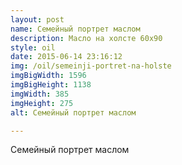 ```yaml
---
layout: post
name: Семейный портрет маслом
description: Масло на холсте 60x90
style: oil
date: 2015-06-14 23:16:12
img: /oil/semeinji-portret-na-holste
imgBigWidth: 1596
imgBigHeight: 1138
imgWidth: 385
imgHeight: 275
alt: Семейный портрет маслом

---
```


Семейный портрет маслом